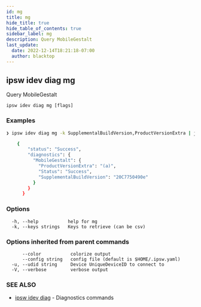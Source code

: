 ```yaml
---
id: mg
title: mg
hide_title: true
hide_table_of_contents: true
sidebar_label: mg
description: Query MobileGestalt
last_update:
  date: 2022-12-14T18:21:18-07:00
  author: blacktop
---
```

## ipsw idev diag mg

Query MobileGestalt

```
ipsw idev diag mg [flags]
```

### Examples

```bash
❯ ipsw idev diag mg -k SupplementalBuildVersion,ProductVersionExtra | jq .

	{
		"status": "Success",
		"diagnostics": {
		  "MobileGestalt": {
			"ProductVersionExtra": "(a)",
			"Status": "Success",
			"SupplementalBuildVersion": "20C7750490e"
		  }
		}
	  }
```

### Options

```
  -h, --help           help for mg
  -k, --keys strings   Keys to retrieve (can be csv)
```

### Options inherited from parent commands

```
      --color           colorize output
      --config string   config file (default is $HOME/.ipsw.yaml)
  -u, --udid string     Device UniqueDeviceID to connect to
  -V, --verbose         verbose output
```

### SEE ALSO

* [ipsw idev diag](/docs/cli/ipsw/idev/diag)	 - Diagnostics commands

